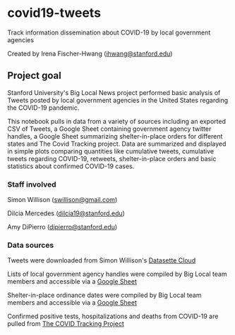 # covid19-tweets

Track information dissemination about COVID-19 by local government agencies

Created by Irena Fischer-Hwang (<ihwang@stanford.edu>)

## Project goal

Stanford University's Big Local News project performed basic analysis of Tweets posted by local government agencies in the United States regarding the COVID-19 pandemic.

This notebook pulls in data from a variety of sources including an exported CSV of Tweets, a Google Sheet containing government agency twitter handles, a Google Sheet summarizing shelter-in-place orders for different states and The Covid Tracking project. Data are summarized and displayed in simple plots comparing quantities like cumulative tweets, cumulative tweets regarding COVID-19, retweets, shelter-in-place orders and basic statistics about confirmed COVID-19 cases.

### Staff involved

Simon Willison (<swillison@gmail.com>)

Dilcia Mercedes (<dilcia19@stanford.edu>)

Amy DiPierro (<dipierro@stanford.edu>)

### Data sources

Tweets were downloaded from Simon Willison's [Datasette Cloud](https://corona-tweets.datasettecloud.com/data/tweets)

Lists of local government agency handles were compiled by Big Local team members and accessible via a [Google Sheet](https://drive.google.com/open?id=13wRn7ZswD2p180OQY7JiJgv-CHug36CiQqFkhpzQYwY)

Shelter-in-place ordinance dates were compiled by Big Local team members and accessible via a [Google Sheet](https://drive.google.com/open?id=1iOChy4gxV3RUz2uHYRHL5OwSbyIV8p9Jo1tTR-R1-Hw)

Confirmed positive tests, hospitalizations and deaths from COVID-19 are pulled from [The COVID Tracking Project](https://covidtracking.com/)
<!--
## Technical

*TK: Instructions on how to bootstrap project, run ETL processes, etc.*

An outline of the basic project structure is available at https://github.com/associatedpress/cookiecutter-r-project

### Project setup instructions

After cloning the git repo:

`datakit data pull` to rerieve the data files.

Open `covid19-tweets.Rproj` in RStudio.

*TK: For more complex or unusual projects additional directions follow*

## Data notes

*Add important caveats, limitations, and source contact info here.*
-->
